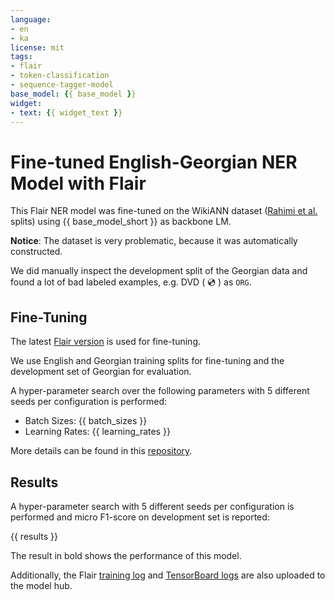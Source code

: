 ```yaml
---
language:
- en
- ka
license: mit
tags:
- flair
- token-classification
- sequence-tagger-model
base_model: {{ base_model }}
widget:
- text: {{ widget_text }}
---
```


# Fine-tuned English-Georgian NER Model with Flair

This Flair NER model was fine-tuned on the WikiANN dataset
([Rahimi et al.](https://www.aclweb.org/anthology/P19-1015) splits)
using {{ base_model_short }} as backbone LM.

**Notice**: The dataset is very problematic, because it was automatically constructed.

We did manually inspect the development split of the Georgian data and found
a lot of bad labeled examples, e.g. DVD ( 💿 ) as `ORG`.

## Fine-Tuning

The latest
[Flair version](https://github.com/flairNLP/flair/tree/f30f5801df3f9e105ed078ec058b4e1152dd9159)
is used for fine-tuning.

We use English and Georgian training splits for fine-tuning and the
development set of Georgian for evaluation.

A hyper-parameter search over the following parameters with 5 different seeds per configuration is performed:

* Batch Sizes: {{ batch_sizes }}
* Learning Rates: {{ learning_rates }}

More details can be found in this [repository](https://github.com/stefan-it/georgian-ner).

## Results

A hyper-parameter search with 5 different seeds per configuration is performed and micro F1-score on development set
is reported:

{{ results }}

The result in bold shows the performance of this model.

Additionally, the Flair [training log](training.log) and [TensorBoard logs](tensorboard) are also uploaded to the model
hub.
